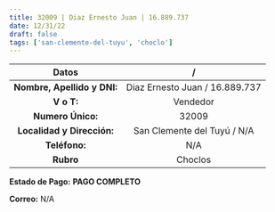 ```yaml
---
title: 32009 | Diaz Ernesto Juan | 16.889.737
date: 12/31/22
draft: false
tags: ['san-clemente-del-tuyu', 'choclo']
---
```


|          **Datos**          |                /               |
|:---------------------------:|:------------------------------:|
| **Nombre, Apellido y DNI:** | Diaz Ernesto Juan / 16.889.737 |
|          **V o T:**         |            Vendedor            |
|      **Numero Único:**      |              32009             |
|  **Localidad y Dirección:** |   San Clemente del Tuyú / N/A  |
|        **Teléfono:**        |               N/A              |
|          **Rubro**          |             Choclos            |

**Estado de Pago:** **PAGO COMPLETO**

**Correo:** N/A
